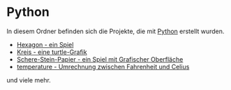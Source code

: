 Python
======

In diesem Ordner befinden sich die Projekte, die mit [Python](https://python.org) erstellt wurden.


- [Hexagon - ein Spiel](Hexagon)
- [Kreis - eine turtle-Grafik](Kreis)
- [Schere-Stein-Papier - ein Spiel mit Grafischer Oberfläche](Schere-Stein-Papier)
- [temperature - Umrechnung zwischen Fahrenheit und Celius](temperature.py)

und viele mehr.